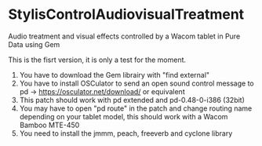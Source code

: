# StylisControlAudiovisualTreatment
Audio treatment and visual effects controlled by a Wacom tablet in Pure Data using Gem

This is the fisrt version, it is only a test for the moment. 


1. You have to download the Gem librairy with "find external"
2. You have to install OSCulator to send an open sound control message to pd -> https://osculator.net/download/ or equivalent
3. This patch should work with pd extended and pd-0.48-0-i386 (32bit)
4. You may have to open "pd route" in the patch and change routing name depending on your tablet model, this should work with a Wacom Bamboo MTE-450
5. You need to install the jmmm, peach, freeverb and cyclone library
